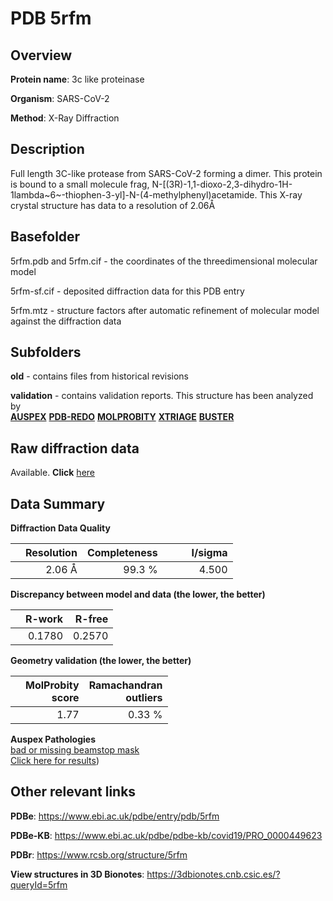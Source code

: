 # PDB 5rfm

## Overview

**Protein name**: 3c like proteinase

**Organism**: SARS-CoV-2

**Method**: X-Ray Diffraction

## Description

Full length 3C-like protease from SARS-CoV-2 forming a dimer. This protein is bound to a small molecule frag, N-[(3R)-1,1-dioxo-2,3-dihydro-1H-1lambda~6~-thiophen-3-yl]-N-(4-methylphenyl)acetamide. This X-ray crystal structure has data to a resolution of 2.06Å

## Basefolder

5rfm.pdb and 5rfm.cif - the coordinates of the threedimensional molecular model

5rfm-sf.cif - deposited diffraction data for this PDB entry

5rfm.mtz - structure factors after automatic refinement of molecular model against the diffraction data

## Subfolders



**old** - contains files from historical revisions

**validation** - contains validation reports. This structure has been analyzed by <br>[**AUSPEX**](https://github.com/thorn-lab/coronavirus_structural_task_force/tree/master/pdb/3c_like_proteinase/SARS-CoV-2/5rfm/validation/auspex) [**PDB-REDO**](https://github.com/thorn-lab/coronavirus_structural_task_force/tree/master/pdb/3c_like_proteinase/SARS-CoV-2/5rfm/validation/pdb-redo) [**MOLPROBITY**](https://github.com/thorn-lab/coronavirus_structural_task_force/tree/master/pdb/3c_like_proteinase/SARS-CoV-2/5rfm/validation/molprobity) [**XTRIAGE**](https://github.com/thorn-lab/coronavirus_structural_task_force/blob/master/pdb/3c_like_proteinase/SARS-CoV-2/5rfm/validation/Xtriage_output.log) [**BUSTER**](https://www.globalphasing.com/buster/wiki/index.cgi?Covid19Pdb5RFM) 



## Raw diffraction data

Available. **Click** [here](https://zenodo.org/record/3731480) 

## Data Summary
**Diffraction Data Quality**

|   | Resolution | Completeness| I/sigma |
|---|-------------:|----------------:|--------------:|
|   |2.06 Å|99.3  %|<img width=50/>4.500|

**Discrepancy between model and data (the lower, the better)**

|   | **R-work**| **R-free**   
|---|-------------:|----------------:|           
||  0.1780|  0.2570|

**Geometry validation (the lower, the better)**

|   |**MolProbity<br>score**| **Ramachandran<br>outliers** 
|---|-------------:|----------------:|
||  1.77|  0.33 %|

**Auspex Pathologies**<br> [bad or missing beamstop mask](https://www.auspex.de/pathol/#2)<br>[Click here for results](https://github.com/thorn-lab/coronavirus_structural_task_force/blob/master/pdb/3c_like_proteinase/SARS-CoV-2/5rfm/validation/auspex/5rfm_auspex_comments.txt))

 



## Other relevant links 
**PDBe**:  https://www.ebi.ac.uk/pdbe/entry/pdb/5rfm

**PDBe-KB**: https://www.ebi.ac.uk/pdbe/pdbe-kb/covid19/PRO_0000449623 
 
**PDBr**: https://www.rcsb.org/structure/5rfm 

**View structures in 3D Bionotes**: https://3dbionotes.cnb.csic.es/?queryId=5rfm

